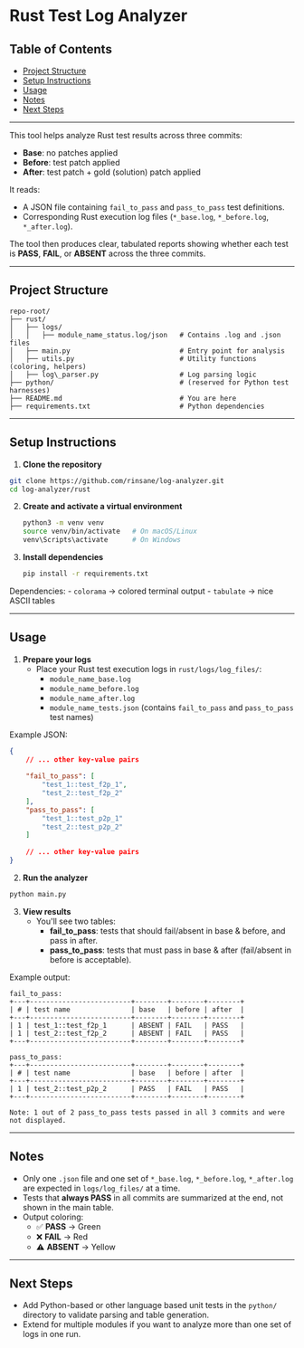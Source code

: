 # Rust Test Log Analyzer

## Table of Contents
- [Project Structure](#project-structure)
- [Setup Instructions](#setup-instructions)
- [Usage](#usage)
- [Notes](#notes)
- [Next Steps](#next-steps)

---

This tool helps analyze Rust test results across three commits:
- **Base**: no patches applied  
- **Before**: test patch applied  
- **After**: test patch + gold (solution) patch applied  

It reads:
- A JSON file containing `fail_to_pass` and `pass_to_pass` test definitions.
- Corresponding Rust execution log files (`*_base.log`, `*_before.log`, `*_after.log`).

The tool then produces clear, tabulated reports showing whether each test is **PASS**, **FAIL**, or **ABSENT** across the three commits.

---

## Project Structure

```
repo-root/
├── rust/
│   ├── logs/
│   │   ├── module_name_status.log/json   # Contains .log and .json files
│   ├── main.py                           # Entry point for analysis
│   ├── utils.py                          # Utility functions (coloring, helpers)
│   ├── log\_parser.py                    # Log parsing logic
├── python/                               # (reserved for Python test harnesses)
├── README.md                             # You are here
├── requirements.txt                      # Python dependencies

````

---

## Setup Instructions

1. **Clone the repository**

```bash
git clone https://github.com/rinsane/log-analyzer.git
cd log-analyzer/rust
```

2. **Create and activate a virtual environment**

   ```bash
   python3 -m venv venv
   source venv/bin/activate   # On macOS/Linux
   venv\Scripts\activate      # On Windows
   ```

3. **Install dependencies**

   ```bash
   pip install -r requirements.txt
   ```
   
Dependencies:
	- `colorama` -> colored terminal output
	- `tabulate` -> nice ASCII tables

---

## Usage

1. **Prepare your logs**
	- Place your Rust test execution logs in `rust/logs/log_files/`:
		- `module_name_base.log`
		- `module_name_before.log`
		- `module_name_after.log`
		- `module_name_tests.json` (contains `fail_to_pass` and `pass_to_pass` test names)

Example JSON:

```json
{
	// ... other key-value pairs
	
	"fail_to_pass": [
		"test_1::test_f2p_1",
		"test_2::test_f2p_2"
	],
	"pass_to_pass": [
		"test_1::test_p2p_1"
		"test_2::test_p2p_2"
	]
	
	// ... other key-value pairs
}
```

2. **Run the analyzer**

```bash
python main.py
```

3. **View results**
	- You'll see two tables:
		- **fail_to_pass**: tests that should fail/absent in base & before, and pass in after.
		- **pass_to_pass**: tests that must pass in base & after (fail/absent in before is acceptable).

Example output:
```
fail_to_pass:
+---+-------------------------+--------+--------+--------+
| # | test name               | base   | before | after  |
+---+-------------------------+--------+--------+--------+
| 1 | test_1::test_f2p_1      | ABSENT | FAIL   | PASS   |
| 1 | test_2::test_f2p_2      | ABSENT | FAIL   | PASS   |
+---+-------------------------+--------+--------+--------+

pass_to_pass:
+---+-------------------------+--------+--------+--------+
| # | test name               | base   | before | after  |
+---+-------------------------+--------+--------+--------+
| 1 | test_2::test_p2p_2      | PASS   | FAIL   | PASS   |
+---+-------------------------+--------+--------+--------+

Note: 1 out of 2 pass_to_pass tests passed in all 3 commits and were not displayed.
```

---

## Notes

- Only one `.json` file and one set of `*_base.log`, `*_before.log`, `*_after.log` are expected in `logs/log_files/` at a time.
- Tests that **always PASS** in all commits are summarized at the end, not shown in the main table.
- Output coloring:
	- ✅ **PASS** → Green
	- ❌ **FAIL** → Red
	- ⚠️ **ABSENT** → Yellow

---

## Next Steps

- Add Python-based or other language based unit tests in the `python/` directory to validate parsing and table generation.
- Extend for multiple modules if you want to analyze more than one set of logs in one run.

